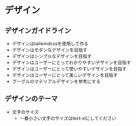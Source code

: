 # デザイン

## デザインガイドライン

- デザインはtailwindcssを使用して作る
- デザインはモダンなデザインを目指す
- デザインはシンプルなデザインを目指す
- デザインはユーザーにとってわかりやすいデザインを目指す
- デザインはユーザーにとって使いやすいデザインを目指す
- デザインはユーザーにとって美しいデザインを目指す
- グーグルのマテリアルデザインを参考にする

## デザインのテーマ

- 文字のサイズ
  - 一番小さい文字のサイズはtext-xlにしてください
